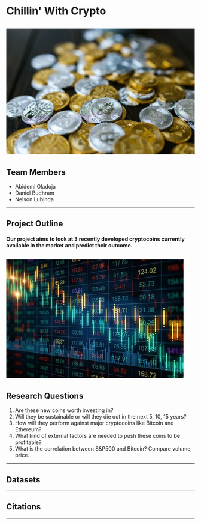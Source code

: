 # Chillin' With Crypto
![Crypto](Images/Crypto.jpeg)
---
## Team Members
* Abidemi Oladoja
* Daniel Budhram
* Nelson Lubinda
---
## Project Outline
#### Our project aims to look at 3 recently developed cryptocoins currently available in the market and predict their outcome.
![Stock](Images/Stock.jpg)
---
## Research Questions
1. Are these new coins worth investing in?
2.	Will they be sustainable or will they die out in the next 5, 10, 15 years?
3.	How will they perform against major cryptocoins like Bitcoin and Ethereum?
4.	 What kind of external factors are needed to push these coins to be profitable?
5.	What is the correlation between S&P500 and Bitcoin? Compare volume, price. 
---
## Datasets 
---
## Citations
--- 


